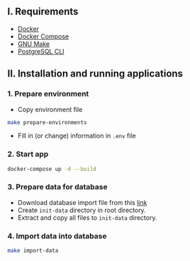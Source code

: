
## I. Requirements
- [Docker](https://docs.docker.com/get-docker/)
- [Docker Compose](https://docs.docker.com/compose/install/)
- [GNU Make](https://www.gnu.org/software/make/)
- [PostgreSQL CLI](https://www.postgresql.org/download/)

## II. Installation and running applications

### 1. Prepare environment
- Copy environment file
```sh
make prepare-environments
```
- Fill in (or change) information in `.env` file

### 2. Start app
```sh
docker-compose up -d --build
```

### 3. Prepare data for database
- Download database import file from this [link](https://drive.google.com/file/d/1AT11PWQ_1Jsds-RiMM55fqgT_ynnKsbw/view)
- Create `init-data` directory in root directory.
- Extract and copy all files to `init-data` directory.
### 4. Import data into database
```sh
make import-data
```